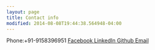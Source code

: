 ```yaml
---
layout: page
title: Contact info
modified: 2014-08-08T19:44:38.564948-04:00 
---
```

<a class="author-social" >
<i class="fa fa-phone icon-square"></i>
Phone:+91-9158396951
</a>

<a class="author-social" target="_blank" href="http://facebook.com/akankshaagarwal007">
<i class="fa fa-fw fa-facebook-square"></i>
Facebook
</a>

<a class="author-social" target="_blank" href="http://linkedin.com/in/akanksha007">
<i class="fa fa-fw fa-linkedin-square"></i>
LinkedIn
</a>

<a class="author-social" target="_blank" href="http://github.com/akanksha007">
<i class="fa fa-fw fa-github"></i>
Github
</a>

<a class="author-social" target="_blank" href="mailto:http://www.about.me/akanksha007">
<i class="fa fa-envelope-o fa-fw"></i>
Email
</a>

    
